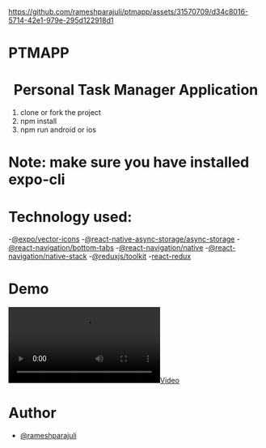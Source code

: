 
https://github.com/rameshparajuli/ptmapp/assets/31570709/d34c8016-5714-42e1-979e-295d122918d1
# PTMAPP

<h1 align="center">Personal Task Manager Application</h1>

1. clone or fork the project
2. npm install
3. npm run android or ios

# Note: make sure you have installed expo-cli

# Technology used:

-[@expo/vector-icons]() -[@react-native-async-storage/async-storage]() -[@react-navigation/bottom-tabs]() -[@react-navigation/native]() -[@react-navigation/native-stack]() -[@reduxjs/toolkit]() -[react-redux]()

# Demo

[![](assets/app_demo.mp4)](https://github.com/rameshparajuli/ptmapp/assets/31570709/40be4118-f4c0-4175-b60d-c1f6a06328a6)




# Author

- [@rameshparajuli](https://github.com/rameshparajuli)
